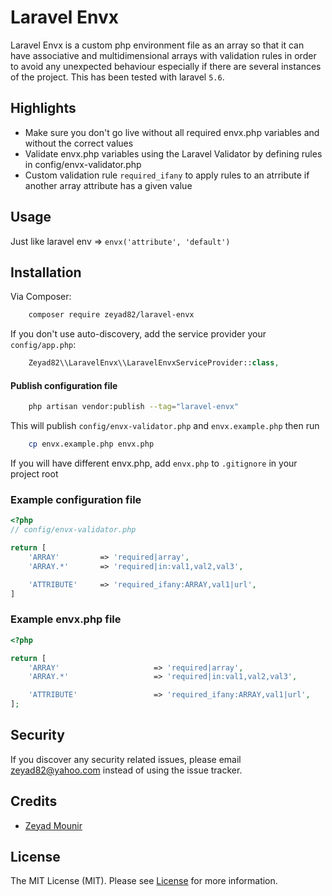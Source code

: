 Laravel Envx
======

Laravel Envx is a custom php environment file as an array so that it can have associative and multidimensional arrays with validation rules in order to avoid any unexpected behaviour especially if there are several instances of the project. 
This has been tested with laravel `5.6`.

## Highlights

- Make sure you don't go live without all required envx.php variables and without the correct values
- Validate envx.php variables using the Laravel Validator by defining rules in config/envx-validator.php
- Custom validation rule `required_ifany` to apply rules to an atrribute if another array attribute has a given value

## Usage

Just like laravel env => `envx('attribute', 'default')`

## Installation

Via Composer:

``` bash
    composer require zeyad82/laravel-envx
```

If you don't use auto-discovery, add the service provider your `config/app.php`:

``` php
    Zeyad82\\LaravelEnvx\\LaravelEnvxServiceProvider::class,
```

#### Publish configuration file

``` bash
    php artisan vendor:publish --tag="laravel-envx"
```

This will publish `config/envx-validator.php` and `envx.example.php` then run 

``` bash
    cp envx.example.php envx.php
```
If you will have different envx.php, add `envx.php` to `.gitignore` in your project root

### Example configuration file
``` php
<?php
// config/envx-validator.php

return [
    'ARRAY'         => 'required|array',
    'ARRAY.*'       => 'required|in:val1,val2,val3',

    'ATTRIBUTE'     => 'required_ifany:ARRAY,val1|url',
]

```

### Example envx.php file
``` php
<?php

return [
    'ARRAY'                     => 'required|array',
    'ARRAY.*'                   => 'required|in:val1,val2,val3',

    'ATTRIBUTE'                 => 'required_ifany:ARRAY,val1|url',
];

```

## Security

If you discover any security related issues, please email zeyad82@yahoo.com instead of using the issue tracker.

## Credits

- [Zeyad Mounir](https://github.com/zeyad82)

## License

The MIT License (MIT). Please see [License](LICENSE) for more information.
